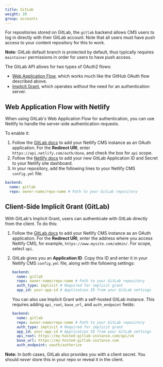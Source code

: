 ```yaml
---
title: GitLab
weight: 20
group: accounts
---
```

For repositories stored on GitLab, the `gitlab` backend allows CMS users to log in directly with their GitLab account. Note that all users must have push access to your content repository for this to work.

**Note:** GitLab default branch is protected by default, thus typically requires `maintainer` permissions in order for users to have push access.

The GitLab API allows for two types of OAuth2 flows:

* [Web Application Flow](https://docs.gitlab.com/ce/api/oauth2.html#web-application-flow), which works much like the GitHub OAuth flow described above.
* [Implicit Grant](https://docs.gitlab.com/ce/api/oauth2.html#implicit-grant-flow), which operates *without* the need for an authentication server.

## Web Application Flow with Netlify

When using GitLab's Web Application Flow for authentication, you can use Netlify to handle the server-side authentication requests.

To enable it:

1. Follow the [GitLab docs](https://docs.gitlab.com/ee/integration/oauth_provider.html#adding-an-application-through-the-profile) to add your Netlify CMS instance as an OAuth application. For the **Redirect URI**, enter `https://api.netlify.com/auth/done`, and check the box for `api` scope.
2. Follow the [Netlify docs](https://www.netlify.com/docs/authentication-providers/#using-an-authentication-provider) to add your new GitLab Application ID and Secret to your Netlify site dashboard.
3. In your repository, add the following lines to your Netlify CMS `config.yml` file:

```yaml
backend:
  name: gitlab
  repo: owner-name/repo-name # Path to your GitLab repository
```

## Client-Side Implicit Grant (GitLab)

With GitLab's Implicit Grant, users can authenticate with GitLab directly from the client. To do this:

1. Follow the [GitLab docs](https://docs.gitlab.com/ee/integration/oauth_provider.html#adding-an-application-through-the-profile) to add your Netlify CMS instance as an OAuth application. For the **Redirect URI**, enter the address where you access Netlify CMS, for example, `https://www.mysite.com/admin/`. For scope, select `api`.
2. GitLab gives you an **Application ID**. Copy this ID and enter it in your Netlify CMS `config.yml` file, along with the following settings:

   ```yaml
   backend:
     name: gitlab
     repo: owner-name/repo-name # Path to your GitLab repository
     auth_type: implicit # Required for implicit grant
     app_id: your-app-id # Application ID from your GitLab settings
   ```

   You can also use Implicit Grant with a self-hosted GitLab instance. This requires adding `api_root`, `base_url`, and `auth_endpoint` fields:

   ```yaml
   backend:
     name: gitlab
     repo: owner-name/repo-name # Path to your GitLab repository
     auth_type: implicit # Required for implicit grant
     app_id: your-app-id # Application ID from your GitLab settings
     api_root: https://my-hosted-gitlab-instance.com/api/v4
     base_url: https://my-hosted-gitlab-instance.com
     auth_endpoint: oauth/authorize
   ```

**Note:** In both cases, GitLab also provides you with a client secret. You should *never* store this in your repo or reveal it in the client.